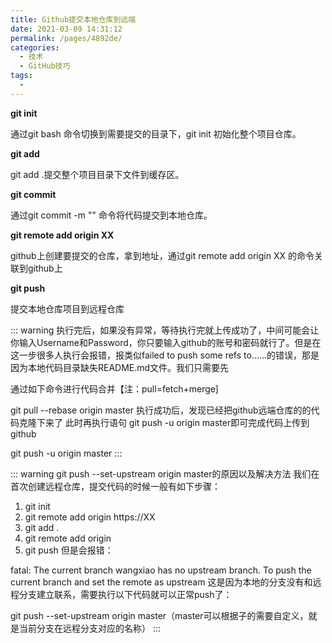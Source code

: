 ```yaml
---
title: Github提交本地仓库到远端
date: 2021-03-09 14:31:12
permalink: /pages/4892de/
categories:
  - 技术
  - GitHub技巧
tags:
  - 
---
```

**git init**

通过git bash 命令切换到需要提交的目录下，git init 初始化整个项目仓库。

**git add**

git add .提交整个项目目录下文件到缓存区。

**git commit**

通过git commit -m "" 命令将代码提交到本地仓库。

**git remote add  origin XX**

github上创建要提交的仓库，拿到地址，通过git remote add origin XX 的命令关联到github上

**git push**

提交本地仓库项目到远程仓库

::: warning
执行完后，如果没有异常，等待执行完就上传成功了，中间可能会让你输入Username和Password，你只要输入github的账号和密码就行了。但是在这一步很多人执行会报错，报类似failed to push some refs to......的错误，那是因为本地代码目录缺失README.md文件。我们只需要先

通过如下命令进行代码合并【注：pull=fetch+merge]

git pull --rebase origin master
执行成功后，发现已经把github远端仓库的的代码克隆下来了
此时再执行语句 git push -u origin master即可完成代码上传到github

git push -u origin master
:::

::: warning
git push --set-upstream origin master的原因以及解决方法
我们在首次创建远程仓库，提交代码的时候一般有如下步骤：
1. git init
2. git remote add origin https://XX
3. git add .
4. git remote add origin
5. git push
但是会报错：

fatal: The current branch wangxiao has no upstream branch.
To push the current branch and set the remote as upstream
这是因为本地的分支没有和远程分支建立联系，需要执行以下代码就可以正常push了：

git push --set-upstream origin master（master可以根据子的需要自定义，就是当前分支在远程分支对应的名称）
:::
